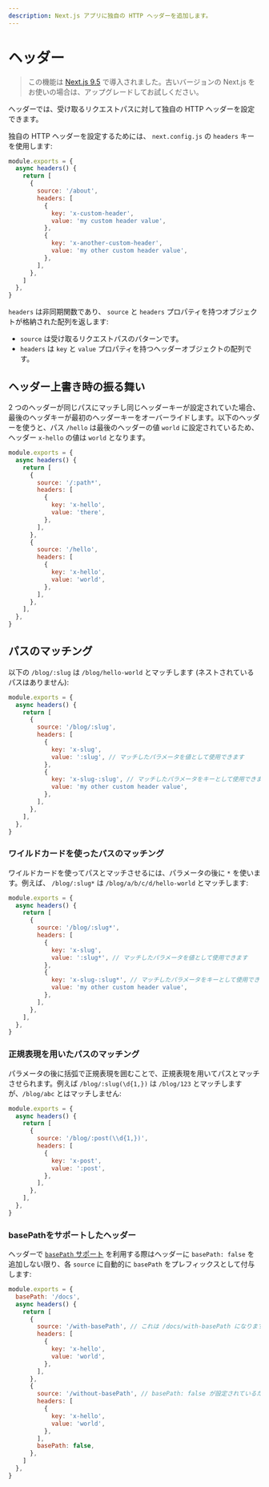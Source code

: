 ```yaml
---
description: Next.js アプリに独自の HTTP ヘッダーを追加します。
---
```


# ヘッダー

> この機能は [Next.js 9.5](https://nextjs.org/blog/next-9-5) で導入されました。古いバージョンの Next.js をお使いの場合は、アップグレードしてお試しください。

ヘッダーでは、受け取るリクエストパスに対して独自の HTTP ヘッダーを設定できます。

独自の HTTP ヘッダーを設定するためには、 `next.config.js` の `headers` キーを使用します:

```js
module.exports = {
  async headers() {
    return [
      {
        source: '/about',
        headers: [
          {
            key: 'x-custom-header',
            value: 'my custom header value',
          },
          {
            key: 'x-another-custom-header',
            value: 'my other custom header value',
          },
        ],
      },
    ]
  },
}
```

`headers` は非同期関数であり、 `source` と `headers` プロパティを持つオブジェクトが格納された配列を返します:

- `source` は受け取るリクエストパスのパターンです。
- `headers` は `key` と `value` プロパティを持つヘッダーオブジェクトの配列です。

## ヘッダー上書き時の振る舞い

2 つのヘッダーが同じパスにマッチし同じヘッダーキーが設定されていた場合、最後のヘッダキーが最初のヘッダーキーをオーバーライドします。以下のヘッダーを使うと、パス `/hello` は最後のヘッダーの値 `world` に設定されているため、ヘッダー `x-hello` の値は `world` となります。


```js
module.exports = {
  async headers() {
    return [
      {
        source: '/:path*',
        headers: [
          {
            key: 'x-hello',
            value: 'there',
          },
        ],
      },
      {
        source: '/hello',
        headers: [
          {
            key: 'x-hello',
            value: 'world',
          },
        ],
      },
    ],
  },
}
```

## パスのマッチング

以下の `/blog/:slug` は `/blog/hello-world` とマッチします (ネストされているパスはありません):

```js
module.exports = {
  async headers() {
    return [
      {
        source: '/blog/:slug',
        headers: [
          {
            key: 'x-slug',
            value: ':slug', // マッチしたパラメータを値として使用できます
          },
          {
            key: 'x-slug-:slug', // マッチしたパラメータをキーとして使用できます
            value: 'my other custom header value',
          },
        ],
      },
    ],
  },
}
```

### ワイルドカードを使ったパスのマッチング


ワイルドカードを使ってパスとマッチさせるには、パラメータの後に `*` を使います。例えば、 `/blog/:slug*` は `/blog/a/b/c/d/hello-world` とマッチします:

```js
module.exports = {
  async headers() {
    return [
      {
        source: '/blog/:slug*',
        headers: [
          {
            key: 'x-slug',
            value: ':slug*', // マッチしたパラメータを値として使用できます
          },
          {
            key: 'x-slug-:slug*', // マッチしたパラメータをキーとして使用できます
            value: 'my other custom header value',
          },
        ],
      },
    ],
  },
}
```

### 正規表現を用いたパスのマッチング

パラメータの後に括弧で正規表現を囲むことで、正規表現を用いてパスとマッチさせられます。例えば `/blog/:slug(\d{1,})` は `/blog/123` とマッチしますが、`/blog/abc` とはマッチしません:

```js
module.exports = {
  async headers() {
    return [
      {
        source: '/blog/:post(\\d{1,})',
        headers: [
          {
            key: 'x-post',
            value: ':post',
          },
        ],
      },
    ],
  },
}
```

### basePathをサポートしたヘッダー

ヘッダーで [`basePath` サポート](/docs/api-reference/next.config.js/basepath.md) を利用する際はヘッダーに `basePath: false` を追加しない限り、各 `source` に自動的に `basePath` をプレフィックスとして付与します:

```js
module.exports = {
  basePath: '/docs',
  async headers() {
    return [
      {
        source: '/with-basePath', // これは /docs/with-basePath になります
        headers: [
          {
            key: 'x-hello',
            value: 'world',
          },
        ],
      },
      {
        source: '/without-basePath', // basePath: false が設定されているため、変更されません
        headers: [
          {
            key: 'x-hello',
            value: 'world',
          },
        ],
        basePath: false,
      },
    ]
  },
}
```
